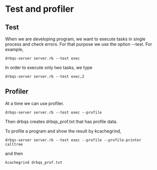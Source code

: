 # Test and profiler

## Test

When we are developing program,
we want to execute tasks in single process and check errors.
For that purpose we use the option --test.
For example,

    drbqs-server server.rb --test exec

In order to execute only two tasks, we type

    drbqs-server server.rb --test exec,2

## Profiler

At a time we can use profiler.

    drbqs-server server.rb --test exec --profile

Then drbqs creates drbqs_prof.txt that has profile data.

To profile a program and show the result by kcachegrind,

    drbqs-server server.rb --test exec --profile --profile-printer calltree

and then

    kcachegrind drbqs_prof.txt
